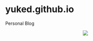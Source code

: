 # yuked.github.io
Personal Blog

<div align="center"><img src="https://cdn.jsdelivr.net/gh/yuked/assets/github-contribution-grid-snake.svg" /></div>
